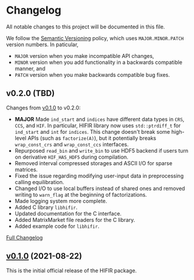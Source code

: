 # Changelog #

All notable changes to this project will be documented in this file.

We follow the [Semantic Versioning](https://semver.org/) policy, which uses `MAJOR.MINOR.PATCH` version numbers. In paticular,

- `MAJOR` version when you make incompatible API changes,
- `MINOR` version when you add functionality in a backwards compatible manner, and
- `PATCH` version when you make backwards compatible bug fixes.

## v0.2.0 (TBD) ##

Changes from [v0.1.0](https://github.com/hifirworks/hifir/releases/tag/v0.1.0) to v0.2.0:

- **MAJOR** Made `ind_start` and `indices` have different data types in `CRS`, `CCS`, and `HIF`. In particular, HIFIR library now uses `std::ptrdiff_t` for `ind_start` and `int` for `indices`. This change doesn't break some high-level APIs (such as `factorize(A)`), but it potentially breaks `wrap_const_crs` and `wrap_const_ccs` interfaces.
- Repurposed `read_bin` and `write_bin` to use HDF5 backend if users turn on derivative `HIF_HAS_HDF5` during compilation.
- Removed interval compressed storages and ASCII I/O for sparse matrices.
- Fixed the issue regarding modifying user-input data in preprocessing calling equilibration.
- Changed I/O to use local buffers instead of shared ones and removed writing to `warn_flag` at the beginning of factorizations.
- Made logging system more complete.
- Added C library `libhifir`.
- Updated documentation for the C interface.
- Added MatrixMarket file readers for the C library.
- Added example code for `libhifir`.

[Full Changelog](https://github.com/hifirworks/hifir/compare/v0.1.0...HEAD)

## [v0.1.0](https://github.com/hifirworks/hifir/releases/tag/v0.1.0) (2021-08-22) ##

This is the initial official release of the HIFIR package.

